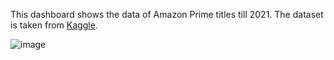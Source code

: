 This dashboard shows the data of Amazon Prime titles till 2021. The dataset is taken from [Kaggle](https://www.kaggle.com/datasets/shivamb/amazon-prime-movies-and-tv-shows).

![image](https://github.com/user-attachments/assets/4c0b0247-8dcd-485e-a06a-b0f93ea758c5)
